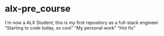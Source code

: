 # alx-pre_course
I'm now a ALX Student, this is my first repository as a full-stack engineer
 “Starting to code today, so cool”
“My personal work”
“Hot fix”
